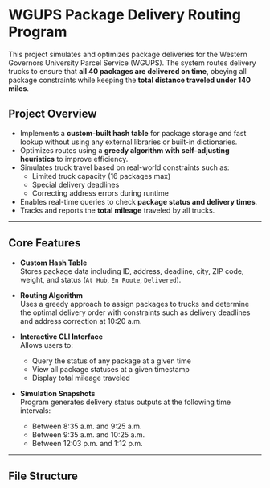 # WGUPS Package Delivery Routing Program

This project simulates and optimizes package deliveries for the Western Governors University Parcel Service (WGUPS). The system routes delivery trucks to ensure that **all 40 packages are delivered on time**, obeying all package constraints while keeping the **total distance traveled under 140 miles**.

## Project Overview

- Implements a **custom-built hash table** for package storage and fast lookup without using any external libraries or built-in dictionaries.
- Optimizes routes using a **greedy algorithm with self-adjusting heuristics** to improve efficiency.
- Simulates truck travel based on real-world constraints such as:
  - Limited truck capacity (16 packages max)
  - Special delivery deadlines
  - Correcting address errors during runtime
- Enables real-time queries to check **package status and delivery times**.
- Tracks and reports the **total mileage** traveled by all trucks.

---

## Core Features

- **Custom Hash Table**  
  Stores package data including ID, address, deadline, city, ZIP code, weight, and status (`At Hub`, `En Route`, `Delivered`).

- **Routing Algorithm**  
  Uses a greedy approach to assign packages to trucks and determine the optimal delivery order with constraints such as delivery deadlines and address correction at 10:20 a.m.

- **Interactive CLI Interface**  
  Allows users to:
  - Query the status of any package at a given time
  - View all package statuses at a given timestamp
  - Display total mileage traveled

- **Simulation Snapshots**  
  Program generates delivery status outputs at the following time intervals:
  - Between 8:35 a.m. and 9:25 a.m.
  - Between 9:35 a.m. and 10:25 a.m.
  - Between 12:03 p.m. and 1:12 p.m.

---

## File Structure

